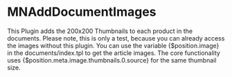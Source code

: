 # MNAddDocumentImages

This Plugin adds the 200x200 Thumbnails to each product in the documents. Please note, this is only a test, because you can already access the images without this plugin. You can use the variable {$position.image} in the documents/index.tpl to get the article images. The core functionality uses {$position.meta.image.thumbnails.0.source} for the same thumbnail size.